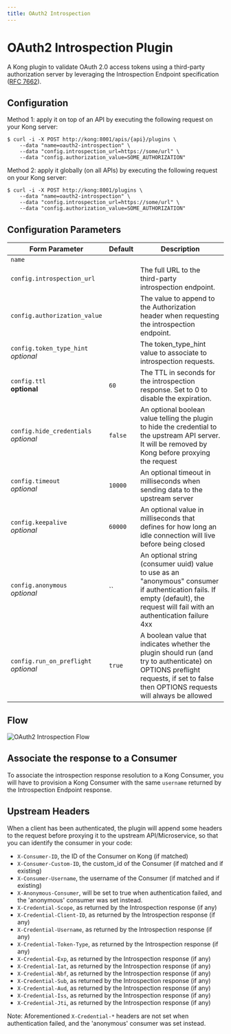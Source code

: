 ```yaml
---
title: OAuth2 Introspection
---
```

# OAuth2 Introspection Plugin

A Kong plugin to validate OAuth 2.0 access tokens using a third-party authorization server by leveraging the Introspection Endpoint specification ([RFC 7662](https://tools.ietf.org/html/rfc7662)).

## Configuration

Method 1: apply it on top of an API by executing the following request on your Kong server:

```
$ curl -i -X POST http://kong:8001/apis/{api}/plugins \
    --data "name=oauth2-introspection" \
    --data "config.introspection_url=https://some/url" \
    --data "config.authorization_value=SOME_AUTHORIZATION"
```

Method 2: apply it globally (on all APIs) by executing the following request on your Kong server:

```
$ curl -i -X POST http://kong:8001/plugins \
    --data "name=oauth2-introspection" \
    --data "config.introspection_url=https://some/url" \
    --data "config.authorization_value=SOME_AUTHORIZATION"
```

## Configuration Parameters

| Form Parameter | Default | Description
| -------------- | ------- | -----------
| `name` | || The name of the plugin to use, in this case: oauth2-introspection.
|`config.introspection_url` || The full URL to the third-party introspection endpoint.
|`config.authorization_value` || The value to append to the Authorization header when requesting the introspection endpoint.
|`config.token_type_hint`<br>*optional* ||	The token_type_hint value to associate to introspection requests.
|`config.ttl`<br>**optional** |	`60` | The TTL in seconds for the introspection response. Set to 0 to disable the expiration.
|`config.hide_credentials`<br>*optional*	| `false` |	An optional boolean value telling the plugin to hide the credential to the upstream API server. It will be removed by Kong before proxying the request
|`config.timeout`<br>*optional* |	`10000` |	An optional timeout in milliseconds when sending data to the upstream server
|`config.keepalive`<br>*optional*	| `60000` |	An optional value in milliseconds that defines for how long an idle connection will live before being closed
|`config.anonymous`<br>*optional*	| `` | An optional string (consumer uuid) value to use as an "anonymous" consumer if authentication fails. If empty (default), the request will fail with an authentication failure 4xx
|`config.run_on_preflight`<br>*optional* | `true`	| A boolean value that indicates whether the plugin should run (and try to authenticate) on OPTIONS preflight requests, if set to false then OPTIONS requests will always be allowed

## Flow
<img src="/assets/img/docs/ee/oauth-introspection-flow.png" alt="OAuth2 Introspection Flow" />

## Associate the response to a Consumer

To associate the introspection response resolution to a Kong Consumer, you will have to provision a Kong Consumer with the same `username` returned by the Introspection Endpoint response.

## Upstream Headers

When a client has been authenticated, the plugin will append some headers to the request before proxying it to the upstream API/Microservice, so that you can identify the consumer in your code:

- `X-Consumer-ID`, the ID of the Consumer on Kong (if matched)
- `X-Consumer-Custom-ID`, the custom_id of the Consumer (if matched and if existing)
- `X-Consumer-Username`, the username of the Consumer (if matched and if existing)
- `X-Anonymous-Consumer`, will be set to true when authentication failed, and the 'anonymous' consumer was set instead.
- `X-Credential-Scope`, as returned by the Introspection response (if any)
- `X-Credential-Client-ID`, as returned by the Introspection response (if any)
- `X-Credential-Username`, as returned by the Introspection response (if any)
- `X-Credential-Token-Type`, as returned by the Introspection response (if any)
- `X-Credential-Exp`, as returned by the Introspection response (if any)
- `X-Credential-Iat`, as returned by the Introspection response (if any)
- `X-Credential-Nbf`, as returned by the Introspection response (if any)
- `X-Credential-Sub`, as returned by the Introspection response (if any)
- `X-Credential-Aud`, as returned by the Introspection response (if any)
- `X-Credential-Iss`, as returned by the Introspection response (if any)
- `X-Credential-Jti`, as returned by the Introspection response (if any)

Note: Aforementioned `X-Credential-*` headers are not set when authentication failed, and the 'anonymous' consumer was set instead.
